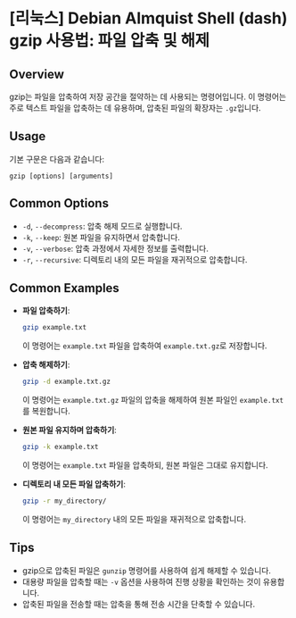 # [리눅스] Debian Almquist Shell (dash) gzip 사용법: 파일 압축 및 해제

## Overview
gzip는 파일을 압축하여 저장 공간을 절약하는 데 사용되는 명령어입니다. 이 명령어는 주로 텍스트 파일을 압축하는 데 유용하며, 압축된 파일의 확장자는 `.gz`입니다.

## Usage
기본 구문은 다음과 같습니다:
```
gzip [options] [arguments]
```

## Common Options
- `-d`, `--decompress`: 압축 해제 모드로 실행합니다.
- `-k`, `--keep`: 원본 파일을 유지하면서 압축합니다.
- `-v`, `--verbose`: 압축 과정에서 자세한 정보를 출력합니다.
- `-r`, `--recursive`: 디렉토리 내의 모든 파일을 재귀적으로 압축합니다.

## Common Examples
- **파일 압축하기**:
  ```bash
  gzip example.txt
  ```
  이 명령어는 `example.txt` 파일을 압축하여 `example.txt.gz`로 저장합니다.

- **압축 해제하기**:
  ```bash
  gzip -d example.txt.gz
  ```
  이 명령어는 `example.txt.gz` 파일의 압축을 해제하여 원본 파일인 `example.txt`를 복원합니다.

- **원본 파일 유지하며 압축하기**:
  ```bash
  gzip -k example.txt
  ```
  이 명령어는 `example.txt` 파일을 압축하되, 원본 파일은 그대로 유지합니다.

- **디렉토리 내 모든 파일 압축하기**:
  ```bash
  gzip -r my_directory/
  ```
  이 명령어는 `my_directory` 내의 모든 파일을 재귀적으로 압축합니다.

## Tips
- gzip으로 압축된 파일은 `gunzip` 명령어를 사용하여 쉽게 해제할 수 있습니다.
- 대용량 파일을 압축할 때는 `-v` 옵션을 사용하여 진행 상황을 확인하는 것이 유용합니다.
- 압축된 파일을 전송할 때는 압축을 통해 전송 시간을 단축할 수 있습니다.